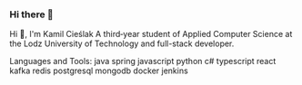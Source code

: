 ### Hi there 👋

<!--
**kamill10/kamill10** is a ✨ _special_ ✨ repository because its `README.md` (this file) appears on your GitHub profile.

Here are some ideas to get you started:

- 🔭 I’m currently working on ...
- 🌱 I’m currently learning ...
- 👯 I’m looking to collaborate on ...
- 🤔 I’m looking for help with ...
- 💬 Ask me about ...
- 📫 How to reach me: ...
- 😄 Pronouns: ...
- ⚡ Fun fact: ...
-->
Hi 👋, I'm Kamil Cieślak
A third‑year student of Applied Computer Science at the Lodz University of Technology and full-stack developer.

Languages and Tools:
java spring javascript python c# typescript react kafka redis postgresql mongodb docker jenkins

